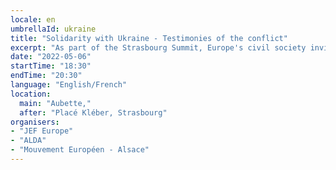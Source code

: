 ```yaml
---
locale: en
umbrellaId: ukraine
title: "Solidarity with Ukraine - Testimonies of the conflict"
excerpt: "As part of the Strasbourg Summit, Europe's civil society invites witnesses of the conflict in Ukraine to speak up. Refugees, humanitarian workers, local politicians will take the floor at the Aubette."
date: "2022-05-06"
startTime: "18:30"
endTime: "20:30"
language: "English/French"
location:
  main: "Aubette,"
  after: "Placé Kléber, Strasbourg"
organisers:
- "JEF Europe"
- "ALDA"
- "Mouvement Européen - Alsace"
---
```

